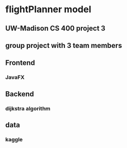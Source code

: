 # flightPlanner model

## UW-Madison CS 400 project 3

## group project with 3 team members

## Frontend

### JavaFX

## Backend

### dijkstra algorithm


## data

### kaggle
